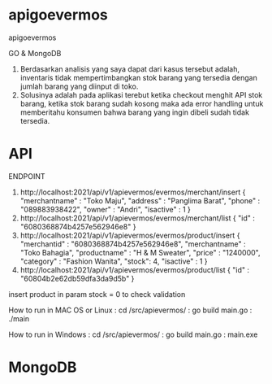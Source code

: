 # apigoevermos
apigoevermos

GO & MongoDB

1. Berdasarkan analisis yang saya dapat dari kasus tersebut adalah, inventaris tidak mempertimbangkan stok barang yang tersedia dengan jumlah barang yang diinput di toko.
2. Solusinya adalah pada aplikasi terebut ketika checkout menghit API stok barang, ketika stok barang sudah kosong maka ada error handling untuk memberitahu konsumen bahwa barang yang ingin dibeli sudah tidak tersedia.

# API

ENDPOINT

1. http://localhost:2021/api/v1/apievermos/evermos/merchant/insert
{
    "merchantname" : "Toko Maju",
    "address" : "Panglima Barat",
    "phone" : "089883938422",
    "owner" : "Andri",
    "isactive" : 1
}
2. http://localhost:2021/api/v1/apievermos/evermos/merchant/list
{
    "id" : "6080368874b4257e562946e8"
}
3. http://localhost:2021/api/v1/apievermos/evermos/product/insert
{
    "merchantid" : "6080368874b4257e562946e8",
    "merchantname" : "Toko Bahagia",
    "productname" : "H & M Sweater",
    "price" : "1240000",
    "category" : "Fashion Wanita",
    "stock": 4,
    "isactive" : 1
}
4. http://localhost:2021/api/v1/apievermos/evermos/product/list
{
    "id" : "60804b2e62db59dfa3da9d5b"
}

insert product in param stock = 0 to check validation 

How to run in MAC OS or Linux  : cd /src/apievermos/ 
                                : go build main.go
                                : ./main 
        
How to run  in Windows  : cd /src/apievermos/ 
                        : go build main.go
                        : main.exe

# MongoDB

